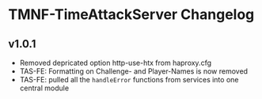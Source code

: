 # TMNF-TimeAttackServer Changelog 

## v1.0.1

  * Removed depricated option http-use-htx from haproxy.cfg
  * TAS-FE: Formatting on Challenge- and Player-Names is now removed
  * TAS-FE: pulled all the `handleError` functions from services into one central module